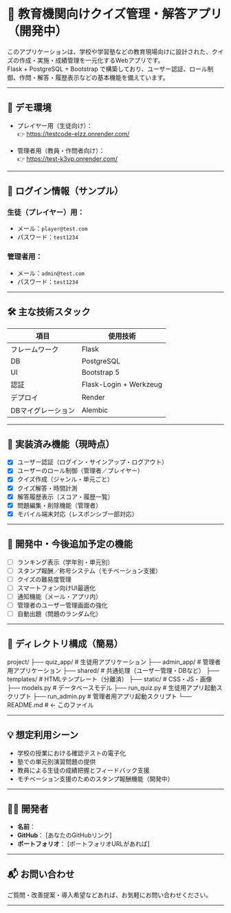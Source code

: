 # 🧠 教育機関向けクイズ管理・解答アプリ（開発中）

このアプリケーションは、学校や学習塾などの教育現場向けに設計された、クイズの作成・実施・成績管理を一元化するWebアプリです。  
Flask + PostgreSQL + Bootstrap で構築しており、ユーザー認証、ロール制御、作問・解答・履歴表示などの基本機能を備えています。

---

## 🚀 デモ環境

- プレイヤー用（生徒向け）：  
  👉 https://testcode-elzz.onrender.com/

- 管理者用（教員・作問者向け）：  
  👉 https://test-k3vp.onrender.com/

---

## 🔐 ログイン情報（サンプル）

### 生徒（プレイヤー）用：
- メール：`player@test.com`  
- パスワード：`test1234`

### 管理者用：
- メール：`admin@test.com`  
- パスワード：`test1234`

---

## 🛠 主な技術スタック

| 項目 | 使用技術 |
|------|----------|
| フレームワーク | Flask |
| DB | PostgreSQL |
| UI | Bootstrap 5 |
| 認証 | Flask-Login + Werkzeug |
| デプロイ | Render |
| DBマイグレーション | Alembic |

---

## 🎯 実装済み機能（現時点）

- [x] ユーザー認証（ログイン・サインアップ・ログアウト）
- [x] ユーザーのロール制御（管理者／プレイヤー）
- [x] クイズ作成（ジャンル・単元ごと）
- [x] クイズ解答・時間計測
- [x] 解答履歴表示（スコア・履歴一覧）
- [x] 問題編集・削除機能（管理者）
- [x] モバイル端末対応（レスポンシブ一部対応）

---

## 🚧 開発中・今後追加予定の機能

- [ ] ランキング表示（学年別・単元別）
- [ ] スタンプ報酬／称号システム（モチベーション支援）
- [ ] クイズの難易度管理
- [ ] スマートフォン向けUI最適化
- [ ] 通知機能（メール・アプリ内）
- [ ] 管理者のユーザー管理画面の強化
- [ ] 自動出題（問題のランダム化）

---

## 📁 ディレクトリ構成（簡易）

project/
├── quiz_app/ # 生徒用アプリケーション
├── admin_app/ # 管理者用アプリケーション
├── shared/ # 共通処理（ユーザー管理・DBなど）
├── templates/ # HTMLテンプレート（分離済）
├── static/ # CSS・JS・画像
├── models.py # データベースモデル
├── run_quiz.py # 生徒用アプリ起動スクリプト
├── run_admin.py # 管理者用アプリ起動スクリプト
└── README.md # ← このファイル

---

## 💡 想定利用シーン

- 学校の授業における確認テストの電子化
- 塾での単元別演習問題の提供
- 教員による生徒の成績把握とフィードバック支援
- モチベーション支援のためのスタンプ報酬機能（開発中）

---

## 👩‍💻 開発者

- **名前**：  
- **GitHub**： [あなたのGitHubリンク]  
- **ポートフォリオ**： [ポートフォリオURLがあれば]

---

## 📬 お問い合わせ

ご質問・改善提案・導入希望などあれば、お気軽にお問い合わせください。

---

